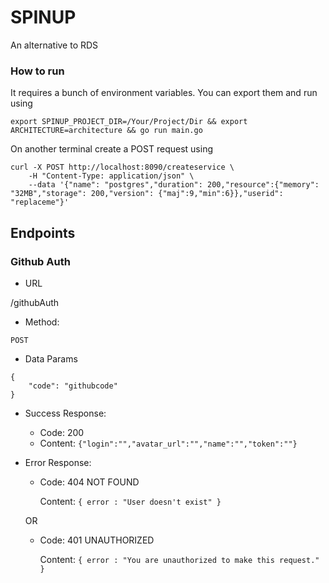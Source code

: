 # SPINUP

An alternative to RDS

### How to run

It requires a bunch of environment variables. You can export them and run using

```
export SPINUP_PROJECT_DIR=/Your/Project/Dir && export ARCHITECTURE=architecture && go run main.go
```

On another terminal create a POST request using
```
curl -X POST http://localhost:8090/createservice \
    -H "Content-Type: application/json" \
    --data '{"name": "postgres","duration": 200,"resource":{"memory": "32MB","storage": 200,"version": {"maj":9,"min":6}},"userid": "replaceme"}'
```

## Endpoints

### Github Auth

- URL

/githubAuth

- Method:

`POST`

- Data Params

```
{
    "code": "githubcode"
}
```

- Success Response:
    - Code: 200
    - Content: `{"login":"","avatar_url":"","name":"","token":""}`

- Error Response:

    - Code: 404 NOT FOUND

        Content: `{ error : "User doesn't exist" }`
    
    OR

    - Code: 401 UNAUTHORIZED

        Content: `{ error : "You are unauthorized to make this request." }`